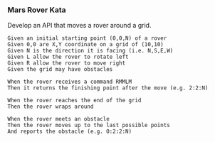 ### Mars Rover Kata

Develop an API that moves a rover around a grid.

    Given an initial starting point (0,0,N) of a rover
    Given 0,0 are X,Y coordinate on a grid of (10,10)
    Given N is the direction it is facing (i.e. N,S,E,W)
    Given L allow the rover to rotate left
    Given R allow the rover to move right
    Given the grid may have obstacles

    When the rover receives a command RMMLM
    Then it returns the finishing point after the move (e.g. 2:2:N)

    When the rover reaches the end of the grid
    Then the rover wraps around

    When the rover meets an obstacle
    Then the rover moves up to the last possible points
    And reports the obstacle (e.g. O:2:2:N)
